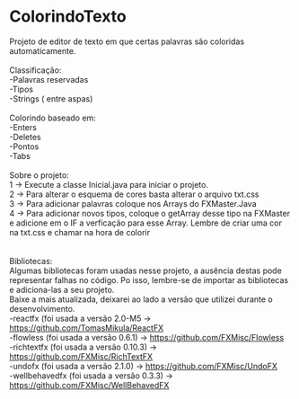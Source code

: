 # ColorindoTexto
 Projeto de editor de texto em que certas palavras são coloridas automaticamente.</br>
 </br>
 Classificação:</br>
 -Palavras reservadas</br>
-Tipos</br>
-Strings ( entre aspas)</br>
</br>
Colorindo baseado em:</br>
  -Enters</br>
  -Deletes</br>
  -Pontos</br>
  -Tabs</br>
  </br>
Sobre o projeto:</br>
1 -> Execute a classe Inicial.java para iniciar o projeto. </br>
2 -> Para alterar o esquema de cores basta alterar o arquivo txt.css</br>
3 -> Para adicionar palavras coloque nos Arrays do FXMaster.Java</br>
4 -> Para adicionar novos tipos, coloque o getArray desse tipo na FXMaster e adicione em o IF a verficação para esse Array. Lembre de criar uma cor na txt.css e chamar na hora de colorir</br>
</br>
</br>
Bibliotecas:</br>
Algumas bibliotecas foram usadas nesse projeto, a ausência destas pode representar falhas no código. Po isso, lembre-se de importar as bibliotecas e adiciona-las a seu projeto.</br>
Baixe a mais atualizada, deixarei ao lado a versão que utilizei durante o desenvolvimento.</br>
  -reactfx (foi usada a versão 2.0-M5 -> https://github.com/TomasMikula/ReactFX</br>
  -flowless (foi usada a versão 0.6.1) -> https://github.com/FXMisc/Flowless</br>
  -richtextfx (foi usada a versão 0.10.3) -> https://github.com/FXMisc/RichTextFX</br>
  -undofx (foi usada a versão 2.1.0) -> https://github.com/FXMisc/UndoFX</br>
  -wellbehavedfx (foi usada a versão 0.3.3) -> https://github.com/FXMisc/WellBehavedFX</br>
  </br>
  

